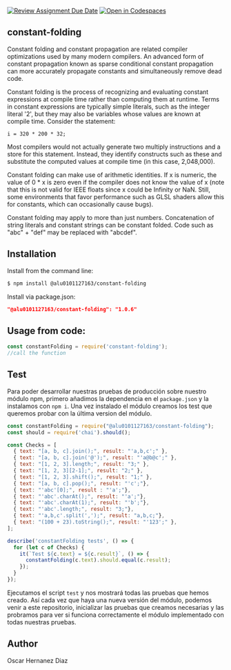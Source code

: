 [![Review Assignment Due Date](https://classroom.github.com/assets/deadline-readme-button-8d59dc4de5201274e310e4c54b9627a8934c3b88527886e3b421487c677d23eb.svg)](https://classroom.github.com/a/fzrjycLm)
[![Open in Codespaces](https://classroom.github.com/assets/launch-codespace-f4981d0f882b2a3f0472912d15f9806d57e124e0fc890972558857b51b24a6f9.svg)](https://classroom.github.com/open-in-codespaces?assignment_repo_id=10555338)
## constant-folding

Constant folding and constant propagation are related compiler optimizations used by many modern compilers. An advanced form of constant propagation known as sparse conditional constant propagation can more accurately propagate constants and simultaneously remove dead code. 

Constant folding is the process of recognizing and evaluating constant expressions at compile time rather than computing them at runtime. Terms in constant expressions are typically simple literals, such as the integer literal '2', but they may also be variables whose values are known at compile time. Consider the statement:

```i = 320 * 200 * 32;```

Most compilers would not actually generate two multiply instructions and a store for this statement. Instead, they identify constructs such as these and substitute the computed values at compile time (in this case, 2,048,000).

Constant folding can make use of arithmetic identities. If x is numeric, the value of 0 * x is zero even if the compiler does not know the value of x (note that this is not valid for IEEE floats since x could be Infinity or NaN. Still, some environments that favor performance such as GLSL shaders allow this for constants, which can occasionally cause bugs).

Constant folding may apply to more than just numbers. Concatenation of string literals and constant strings can be constant folded. Code such as "abc" + "def" may be replaced with "abcdef". 

## Installation

Install from the command line:
```bash
$ npm install @alu0101127163/constant-folding
```
Install via package.json:
```json
"@alu0101127163/constant-folding": "1.0.6" 
```

## Usage from code:

```javascript
const constantFolding = require('constant-folding');
//call the function
```


## Test

Para poder desarrollar nuestras pruebas de producción sobre nuestro módulo npm, primero añadimos la dependencia en el `package.json` y la instalamos con `npm i`. Una vez instalado el módulo creamos los test que queremos probar con la última version del módulo. 

```js
const constantFolding = require("@alu0101127163/constant-folding");
const should = require('chai').should();

const Checks = [
  { text: "[a, b, c].join();", result: "'a,b,c';" },
  { text: "[a, b, c].join('@');", result: "'a@b@c';" },
  { text: "[1, 2, 3].length;", result: "3;" },
  { text: "[1, 2, 3][2-1];", result: "2;" },
  { text: "[1, 2, 3].shift();", result: "1;" },
  { text: "[a, b, c].pop();", result: "'c';"},
  { text: "'abc'[0];", result : "'a';"},
  { text: "'abc'.charAt();", result: "'a';"},
  { text: "'abc'.charAt(1);", result: "'b';"},
  { text: "'abc'.length;", result: "3;"},
  { text: "'a,b,c'.split(',');", result: "a,b,c;"},
  { text: "(100 + 23).toString();", result: "'123';" },
];

describe('constantFolding tests', () => {
  for (let c of Checks) {
    it(`Test ${c.text} = ${c.result}`, () => {
      constantFolding(c.text).should.equal(c.result);
    });
  }
});
```

Ejecutamos el script `test` y nos mostrará todas las pruebas que hemos creado. Así cada vez que haya una nueva versión del módulo, podemos venir a este repositorio, inicializar las pruebas que creamos necesarias y las probramos para ver si funciona correctamente el módulo implementado con todas nuestras pruebas.

## Author

Oscar Hernanez Diaz